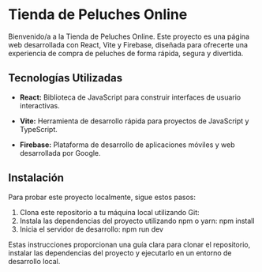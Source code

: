 # Tienda de Peluches Online


Bienvenido/a a la Tienda de Peluches Online. Este proyecto es una página web desarrollada con React, Vite y Firebase, diseñada para ofrecerte una experiencia de compra de peluches de forma rápida, segura y divertida.

## Tecnologías Utilizadas

- **React:** Biblioteca de JavaScript para construir interfaces de usuario interactivas.

- **Vite:** Herramienta de desarrollo rápida para proyectos de JavaScript y TypeScript.

- **Firebase:** Plataforma de desarrollo de aplicaciones móviles y web desarrollada por Google.

## Instalación

Para probar este proyecto localmente, sigue estos pasos:

1. Clona este repositorio a tu máquina local utilizando Git:
2. Instala las dependencias del proyecto utilizando npm o yarn: npm install
3. Inicia el servidor de desarrollo: npm run dev

   
Estas instrucciones proporcionan una guía clara para clonar el repositorio, instalar las dependencias del proyecto y ejecutarlo en un entorno de desarrollo local.




 
